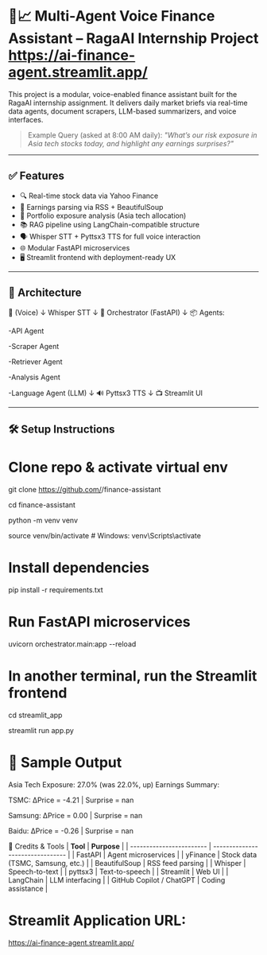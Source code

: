 # 🧠📈 Multi-Agent Voice Finance Assistant – RagaAI Internship Project https://ai-finance-agent.streamlit.app/

This project is a modular, voice-enabled finance assistant built for the RagaAI internship assignment. It delivers daily market briefs via real-time data agents, document scrapers, LLM-based summarizers, and voice interfaces.

> Example Query (asked at 8:00 AM daily):
> _"What’s our risk exposure in Asia tech stocks today, and highlight any earnings surprises?"_

---

## ✅ Features

- 🔍 Real-time stock data via Yahoo Finance
- 📰 Earnings parsing via RSS + BeautifulSoup
- 🧠 Portfolio exposure analysis (Asia tech allocation)
- 📚 RAG pipeline using LangChain-compatible structure
- 🗣️ Whisper STT + Pyttsx3 TTS for full voice interaction
- 🌐 Modular FastAPI microservices
- 🖥️ Streamlit frontend with deployment-ready UX

---

## 🧩 Architecture

🎤 (Voice)
↓ Whisper STT
↓
🧠 Orchestrator (FastAPI)
↓
📦 Agents:

-API Agent

-Scraper Agent

-Retriever Agent

-Analysis Agent

-Language Agent (LLM)
↓
🔊 Pyttsx3 TTS
↓
📺 Streamlit UI

---

## 🛠️ Setup Instructions

# Clone repo & activate virtual env
git clone https://github.com/<your-username>/finance-assistant

cd finance-assistant

python -m venv venv

source venv/bin/activate  # Windows: venv\Scripts\activate

# Install dependencies
pip install -r requirements.txt

# Run FastAPI microservices
uvicorn orchestrator.main:app --reload

# In another terminal, run the Streamlit frontend
cd streamlit_app 

streamlit run app.py


# 🧪 Sample Output

Asia Tech Exposure: 27.0% (was 22.0%, up)
Earnings Summary:

TSMC: ΔPrice = -4.21 | Surprise = nan

Samsung: ΔPrice = 0.00 | Surprise = nan

Baidu: ΔPrice = -0.26 | Surprise = nan


📌 Credits & Tools
| **Tool**                 | **Purpose**                      |
| ------------------------ | -------------------------------- |
| FastAPI                  | Agent microservices              |
| yFinance                 | Stock data (TSMC, Samsung, etc.) |
| BeautifulSoup            | RSS feed parsing                 |
| Whisper                  | Speech-to-text                   |
| pyttsx3                  | Text-to-speech                   |
| Streamlit                | Web UI                           |
| LangChain                | LLM interfacing                  |
| GitHub Copilot / ChatGPT | Coding assistance                |


# Streamlit Application URL:
https://ai-finance-agent.streamlit.app/
